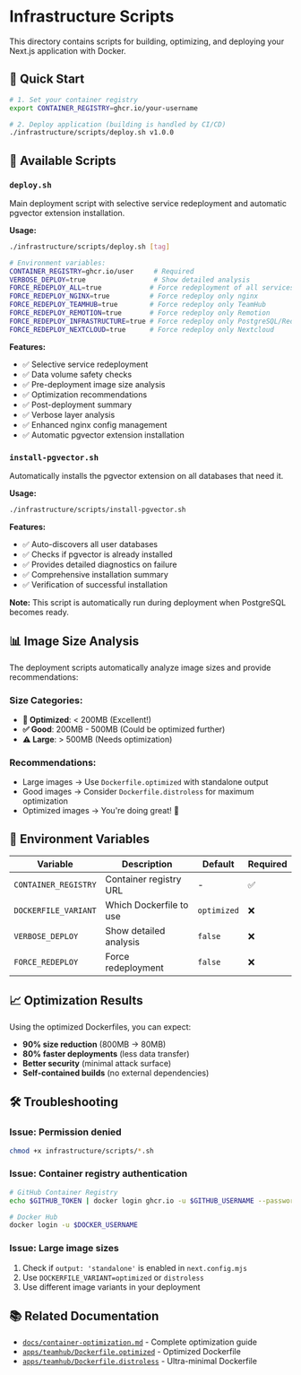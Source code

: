# Infrastructure Scripts

This directory contains scripts for building, optimizing, and deploying your Next.js application with Docker.

## 🚀 Quick Start

```bash
# 1. Set your container registry
export CONTAINER_REGISTRY=ghcr.io/your-username

# 2. Deploy application (building is handled by CI/CD)
./infrastructure/scripts/deploy.sh v1.0.0
```

## 📄 Available Scripts

### `deploy.sh`

Main deployment script with selective service redeployment and automatic pgvector extension installation.

**Usage:**

```bash
./infrastructure/scripts/deploy.sh [tag]

# Environment variables:
CONTAINER_REGISTRY=ghcr.io/user     # Required
VERBOSE_DEPLOY=true                 # Show detailed analysis
FORCE_REDEPLOY_ALL=true            # Force redeployment of all services
FORCE_REDEPLOY_NGINX=true          # Force redeploy only nginx
FORCE_REDEPLOY_TEAMHUB=true        # Force redeploy only TeamHub
FORCE_REDEPLOY_REMOTION=true       # Force redeploy only Remotion
FORCE_REDEPLOY_INFRASTRUCTURE=true # Force redeploy only PostgreSQL/Redis
FORCE_REDEPLOY_NEXTCLOUD=true      # Force redeploy only Nextcloud
```

**Features:**

- ✅ Selective service redeployment
- ✅ Data volume safety checks
- ✅ Pre-deployment image size analysis
- ✅ Optimization recommendations
- ✅ Post-deployment summary
- ✅ Verbose layer analysis
- ✅ Enhanced nginx config management
- ✅ Automatic pgvector extension installation

### `install-pgvector.sh`

Automatically installs the pgvector extension on all databases that need it.

**Usage:**

```bash
./infrastructure/scripts/install-pgvector.sh
```

**Features:**

- ✅ Auto-discovers all user databases
- ✅ Checks if pgvector is already installed
- ✅ Provides detailed diagnostics on failure
- ✅ Comprehensive installation summary
- ✅ Verification of successful installation

**Note:** This script is automatically run during deployment when PostgreSQL becomes ready.

## 📊 Image Size Analysis

The deployment scripts automatically analyze image sizes and provide recommendations:

### Size Categories:

- **🚀 Optimized**: < 200MB (Excellent!)
- **✅ Good**: 200MB - 500MB (Could be optimized further)
- **⚠️ Large**: > 500MB (Needs optimization)

### Recommendations:

- Large images → Use `Dockerfile.optimized` with standalone output
- Good images → Consider `Dockerfile.distroless` for maximum optimization
- Optimized images → You're doing great! 🎉

## 🔧 Environment Variables

| Variable             | Description             | Default     | Required |
| -------------------- | ----------------------- | ----------- | -------- |
| `CONTAINER_REGISTRY` | Container registry URL  | -           | ✅       |
| `DOCKERFILE_VARIANT` | Which Dockerfile to use | `optimized` | ❌       |
| `VERBOSE_DEPLOY`     | Show detailed analysis  | `false`     | ❌       |
| `FORCE_REDEPLOY`     | Force redeployment      | `false`     | ❌       |

## 📈 Optimization Results

Using the optimized Dockerfiles, you can expect:

- **90% size reduction** (800MB → 80MB)
- **80% faster deployments** (less data transfer)
- **Better security** (minimal attack surface)
- **Self-contained builds** (no external dependencies)

## 🛠️ Troubleshooting

### Issue: Permission denied

```bash
chmod +x infrastructure/scripts/*.sh
```

### Issue: Container registry authentication

```bash
# GitHub Container Registry
echo $GITHUB_TOKEN | docker login ghcr.io -u $GITHUB_USERNAME --password-stdin

# Docker Hub
docker login -u $DOCKER_USERNAME
```

### Issue: Large image sizes

1. Check if `output: 'standalone'` is enabled in `next.config.mjs`
2. Use `DOCKERFILE_VARIANT=optimized` or `distroless`
3. Use different image variants in your deployment

## 📚 Related Documentation

- [`docs/container-optimization.md`](../../docs/container-optimization.md) - Complete optimization guide
- [`apps/teamhub/Dockerfile.optimized`](../../apps/teamhub/Dockerfile.optimized) - Optimized Dockerfile
- [`apps/teamhub/Dockerfile.distroless`](../../apps/teamhub/Dockerfile.distroless) - Ultra-minimal Dockerfile
